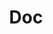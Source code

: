 ---
layout: external
title: Doc
external_url: https://github.com/oam-dev/kubevela/tree/master/documentation
---